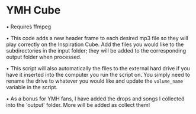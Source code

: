 # YMH Cube

• Requires ffmpeg  
  
• This code adds a new header frame to each desired mp3 file so they will play correctly on the Inspiration Cube. Add the files you would like to the subdirectories in the input folder; they will be added to the corresponding output folder when processed.  

• This script will also automatically the files to the external hard drive if you have it inserted into the computer you run the script on. You simply need to rename the drive to whatever you would like and update the `volume_name` variable in the script.  

• As a bonus for YMH fans, I have added the drops and songs I collected into the 'output' folder. More will be added as collect them!